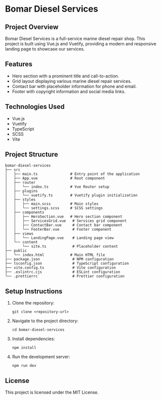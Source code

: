 # Bomar Diesel Services

## Project Overview
Bomar Diesel Services is a full-service marine diesel repair shop. This project is built using Vue.js and Vuetify, providing a modern and responsive landing page to showcase our services.

## Features
- Hero section with a prominent title and call-to-action.
- Grid layout displaying various marine diesel repair services.
- Contact bar with placeholder information for phone and email.
- Footer with copyright information and social media links.

## Technologies Used
- Vue.js
- Vuetify
- TypeScript
- SCSS
- Vite

## Project Structure
```
bomar-diesel-services
├── src
│   ├── main.ts               # Entry point of the application
│   ├── App.vue               # Root component
│   ├── router
│   │   └── index.ts          # Vue Router setup
│   ├── plugins
│   │   └── vuetify.ts        # Vuetify plugin initialization
│   ├── styles
│   │   ├── main.scss         # Main styles
│   │   └── settings.scss     # SCSS settings
│   ├── components
│   │   ├── HeroSection.vue   # Hero section component
│   │   ├── ServicesGrid.vue   # Services grid component
│   │   ├── ContactBar.vue     # Contact bar component
│   │   └── FooterBar.vue      # Footer component
│   ├── views
│   │   └── LandingPage.vue    # Landing page view
│   └── content
│       └── site.ts            # Placeholder content
├── public
│   └── index.html            # Main HTML file
├── package.json               # NPM configuration
├── tsconfig.json              # TypeScript configuration
├── vite.config.ts             # Vite configuration
├── .eslintrc.cjs              # ESLint configuration
└── .prettierrc                # Prettier configuration
```

## Setup Instructions
1. Clone the repository:
   ```
   git clone <repository-url>
   ```
2. Navigate to the project directory:
   ```
   cd bomar-diesel-services
   ```
3. Install dependencies:
   ```
   npm install
   ```
4. Run the development server:
   ```
   npm run dev
   ```

## License
This project is licensed under the MIT License.